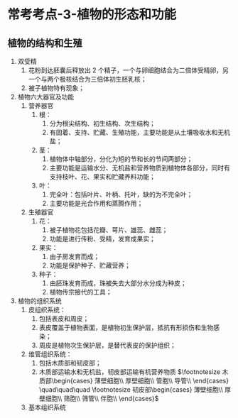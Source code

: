 # 常考考点-3-植物的形态和功能

## 植物的结构和生殖

1. 双受精
   1. 花粉到达胚囊后释放出 2 个精子，一个与卵细胞结合为二倍体受精卵，另一个与两个极核结合为三倍体初生胚乳核；
   2. 被子植物特有现象；
2. 植物六大器官及功能
   1. 营养器官
      1. 根：
         1. 分为根尖结构、初生结构、次生结构；
         2. 有固着、支持、贮藏、生殖功能，主要功能是从土壤吸收水和无机盐；
      2. 茎：
         1. 植物体中轴部分，分化为短的节和长的节间两部分；
         2. 主要功能是运输水分、无机盐和营养物质到植物体各部分，同时有支持枝叶、花、果实和贮藏养料功能；
      3. 叶：
         1. 完全叶：包括叶片、叶柄、托叶，缺的为不完全叶；
         2. 主要功能是光合作用和蒸腾作用；
   2. 生殖器官
      1. 花：
         1. 被子植物花包括花瓣、萼片、雄蕊、雌蕊；
         2. 功能是进行传粉、受精，发育成果实；
      2. 果实：
         1. 由子房发育而成；
         2. 功能是保护种子、贮藏营养；
      3. 种子：
         1. 由胚珠发育而成，珠被失去大部分水分成为种皮；
         2. 植物传宗接代的工具；
3. 植物的组织系统
   1. 皮组织系统：
      1. 包括表皮和周皮；
      2. 表皮覆盖于植物表面，是植物初生保护层，抵抗有形损伤和生物感染；
      3. 周皮是植物次生保护层，是替代表皮的保护组织；
   2. 维管组织系统：
      1. 包括木质部和韧皮部；
      2. 木质部运输水和无机盐，韧皮部运输有机营养物质
      $\footnotesize 木质部\begin{cases}
       薄壁细胞\\
       厚壁细胞\\
       管胞\\
       导管\\
      \end{cases}
      \quad\quad\quad
      \footnotesize 韧皮部\begin{cases}
       薄壁细胞\\
       厚壁细胞\\
       筛胞\\
       筛管\\
       伴胞\\
      \end{cases}$
   3. 基本组织系统